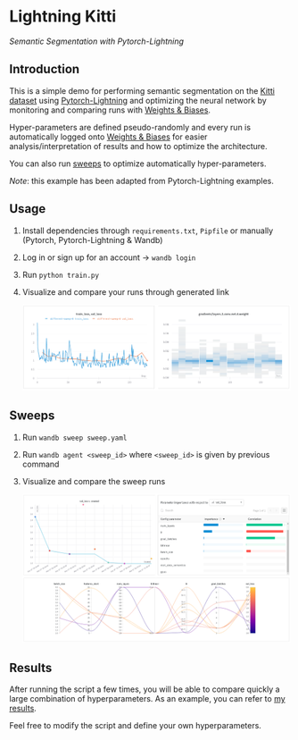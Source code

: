 # Lightning Kitti

*Semantic Segmentation with Pytorch-Lightning*

## Introduction

This is a simple demo for performing semantic segmentation on the [Kitti dataset](http://www.cvlibs.net/datasets/kitti/eval_semseg.php) using [Pytorch-Lightning](https://pytorch-lightning.readthedocs.io/) and optimizing the neural network by monitoring and comparing runs with [Weights & Biases](https://docs.wandb.com/).

Hyper-parameters are defined pseudo-randomly and every run is automatically logged onto [Weights & Biases](https://www.wandb.com/) for easier analysis/interpretation of results and how to optimize the architecture.

You can also run [sweeps](https://docs.wandb.com/sweeps/) to optimize automatically hyper-parameters.

*Note*: this example has been adapted from Pytorch-Lightning examples.

## Usage

1. Install dependencies through `requirements.txt`, `Pipfile` or manually (Pytorch, Pytorch-Lightning & Wandb)
2. Log in or sign up for an account -> `wandb login`
3. Run `python train.py`
4. Visualize and compare your runs through generated link

   ![alt text](imgs/results.png)

## Sweeps

1. Run `wandb sweep sweep.yaml`
2. Run `wandb agent <sweep_id>` where `<sweep_id>` is given by previous command
3. Visualize and compare the sweep runs

   ![alt text](imgs/sweep.png)

## Results

After running the script a few times, you will be able to compare quickly a large combination of hyperparameters. As an example, you can refer to [my results](https://app.wandb.ai/borisd13/lightning-kitti/sweeps/lrqc8fu3/workspace?workspace=user-borisd13).

Feel free to modify the script and define your own hyperparameters.
